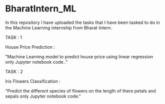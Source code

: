 # BharatIntern_ML
In this repository I have uploaded the tasks that I have been tasked to do in the Machine Learning internship from Bharat Intern.

TASK : 1

House Price Prediction :

"Machine Learning model to predict house price using linear regression only Jupyter notebook code.."


TASK : 2

Iris Flowers Classification :

"Predict the different species of flowers on the length of there petals and sepals only Jupyter notebook code."

